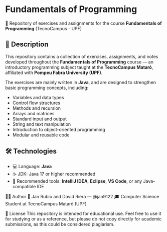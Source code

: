 # Fundamentals of Programming

📘 Repository of exercises and assignments for the course **Fundamentals of Programming** (TecnoCampus - UPF)

## 🧠 Description

This repository contains a collection of exercises, assignments, and notes developed throughout the **Fundamentals of Programming** course — an introductory programming subject taught at the **TecnoCampus Mataró**, affiliated with **Pompeu Fabra University (UPF)**.

The exercises are mainly written in **Java**, and are designed to strengthen basic programming concepts, including:

- Variables and data types  
- Control flow structures  
- Methods and recursion  
- Arrays and matrices  
- Standard input and output  
- String and text manipulation  
- Introduction to object-oriented programming  
- Modular and reusable code

## 🛠️ Technologies

- 💻 Language: **Java**
- ☕ JDK: Java 17 or higher recommended
- 🧰 Recommended tools: **IntelliJ IDEA**, **Eclipse**, **VS Code**, or any Java-compatible IDE

🧑‍🎓 Author
📎 Jan Rubio and David Riera — @jan9122
🎓 Computer Science Student at TecnoCampus Mataró (UPF)

📜 License
This repository is intended for educational use. Feel free to use it for studying or as a reference, but please do not copy directly for academic submissions, as this could be considered plagiarism.
